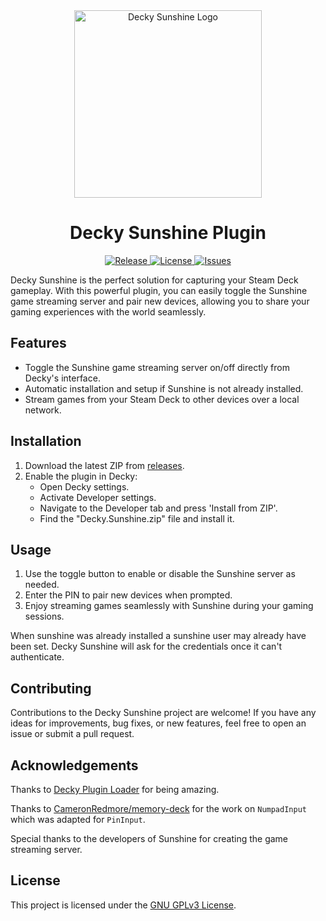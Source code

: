 <div align="center">
  <img height="300px" width="auto" src="https://github.com/s0t7x/decky-sunshine/assets/11461553/bb174ec3-b6d4-499b-8eeb-43a0664b3f47" alt="Decky Sunshine Logo" />
  <h1>Decky Sunshine Plugin</h1>
  <p>
    <a href="https://github.com/s0t7x/decky-sunshine/releases/latest" target="_blank">
      <img src="https://img.shields.io/github/v/release/s0t7x/decky-sunshine?style=flat-square&include_prereleases&logo=github" alt="Release" />
    </a>
    <a href="https://github.com/s0t7x/decky-sunshine/blob/main/LICENSE" target="_blank">
      <img src="https://img.shields.io/github/license/s0t7x/decky-sunshine?style=flat-square" alt="License" />
    </a>
    <a href="https://github.com/s0t7x/decky-sunshine/issues" target="_blank">
      <img src="https://img.shields.io/github/issues/s0t7x/decky-sunshine?style=flat-square" alt="Issues" />
    </a>
  </p>
</div>

Decky Sunshine is the perfect solution for capturing your Steam Deck gameplay. With this powerful plugin, you can easily toggle the Sunshine game streaming server and pair new devices, allowing you to share your gaming experiences with the world seamlessly.

## Features

- Toggle the Sunshine game streaming server on/off directly from Decky's interface.
- Automatic installation and setup if Sunshine is not already installed.
- Stream games from your Steam Deck to other devices over a local network.

## Installation

1. Download the latest ZIP from [releases](https://github.com/s0t7x/decky-sunshine/releases/latest).
2. Enable the plugin in Decky:
   - Open Decky settings.
   - Activate Developer settings.
   - Navigate to the Developer tab and press 'Install from ZIP'.
   - Find the "Decky.Sunshine.zip" file and install it.

## Usage

1. Use the toggle button to enable or disable the Sunshine server as needed.
2. Enter the PIN to pair new devices when prompted.
3. Enjoy streaming games seamlessly with Sunshine during your gaming sessions.

When sunshine was already installed a sunshine user may already have been set.
Decky Sunshine will ask for the credentials once it can't authenticate.

## Contributing

Contributions to the Decky Sunshine project are welcome! If you have any ideas for improvements, bug fixes, or new features, feel free to open an issue or submit a pull request.

## Acknowledgements

Thanks to [Decky Plugin Loader](https://decky.xyz/) for being amazing.

Thanks to [CameronRedmore/memory-deck](https://github.com/CameronRedmore/memory-deck) for the work on `NumpadInput` which was adapted for `PinInput`.

Special thanks to the developers of Sunshine for creating the game streaming server.

## License

This project is licensed under the [GNU GPLv3 License](https://github.com/s0t7x/decky-sunshine/blob/main/LICENSE).
